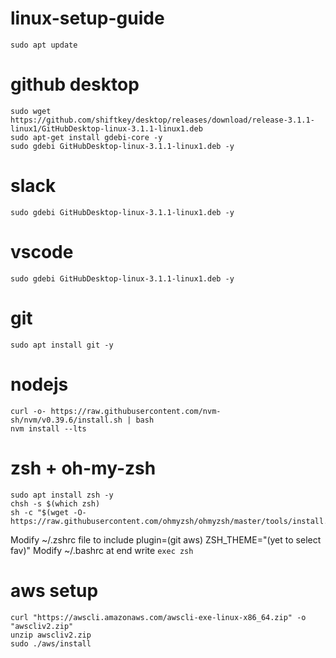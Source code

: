# linux-setup-guide
```
sudo apt update
```

# github desktop
```
sudo wget https://github.com/shiftkey/desktop/releases/download/release-3.1.1-linux1/GitHubDesktop-linux-3.1.1-linux1.deb 
sudo apt-get install gdebi-core -y
sudo gdebi GitHubDesktop-linux-3.1.1-linux1.deb -y
```

# slack
```
sudo gdebi GitHubDesktop-linux-3.1.1-linux1.deb -y
```

# vscode
```
sudo gdebi GitHubDesktop-linux-3.1.1-linux1.deb -y
```

# git 
```
sudo apt install git -y
```

# nodejs
```
curl -o- https://raw.githubusercontent.com/nvm-sh/nvm/v0.39.6/install.sh | bash
nvm install --lts
```

# zsh + oh-my-zsh
```
sudo apt install zsh -y
chsh -s $(which zsh)
sh -c "$(wget -O- https://raw.githubusercontent.com/ohmyzsh/ohmyzsh/master/tools/install.sh)"
```
Modify ~/.zshrc file to include plugin=(git aws) ZSH_THEME="(yet to select fav)"
Modify ~/.bashrc at end write ``` exec zsh ```


# aws setup
```
curl "https://awscli.amazonaws.com/awscli-exe-linux-x86_64.zip" -o "awscliv2.zip"
unzip awscliv2.zip
sudo ./aws/install
```

